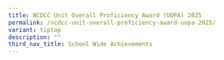 ```yaml
---
title: NCDCC Unit Overall Proficiency Award (UOPA) 2025
permalink: /ncdcc-unit-overall-proficiency-award-uopa-2025/
variant: tiptap
description: ""
third_nav_title: School Wide Achievements
---
```

